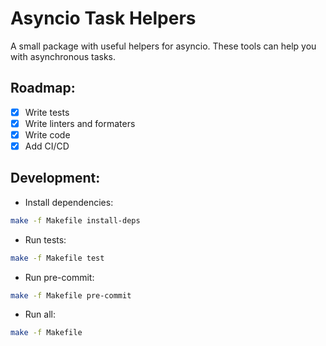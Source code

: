 # Asyncio Task Helpers
A small package with useful helpers for asyncio. These tools can help you with asynchronous tasks.


## Roadmap:

- [x] Write tests
- [x] Write linters and formaters
- [x] Write code
- [x] Add CI/CD

## Development:
- Install dependencies:
```bash
make -f Makefile install-deps
```
- Run tests:
```bash
make -f Makefile test
```
- Run pre-commit:
```bash
make -f Makefile pre-commit
```
- Run all:
```bash
make -f Makefile
```
